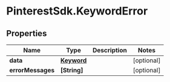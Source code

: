 # PinterestSdk.KeywordError

## Properties

Name | Type | Description | Notes
------------ | ------------- | ------------- | -------------
**data** | [**Keyword**](Keyword.md) |  | [optional] 
**errorMessages** | **[String]** |  | [optional] 


